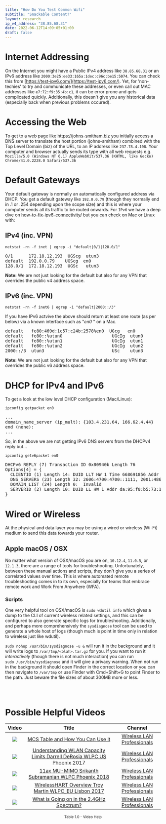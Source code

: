 ```yaml
---
title: "How Do You Test Common Wifi"
subtitle: "Snackable Content?"
layout: research
ip_v4_address: "38.85.68.31"
date: 2022-06-12T14:09:05+01:00
draft: false
---
```


# Internet Addressing
On the Internet you might have a Public IPv4 address like ```38.85.68.31``` or an IPv6 address like ```2000:3e25:ee33:165a:1dec:c96c:be15:5074```. You can check this from [https://test-ipv6.com/](https://test-ipv6.com/). Yet, for 'non-techies' to try and communicate these addresses, or even call out MAC addresses like ```e7:72:f9:35:4b:c1```, it can be error prone and gets complicated quickly. Additionally, this doesn't give you any historical data (especially back when previous problems occured).

# Accessing the Web
To get to a web page like https://johns-smitham.biz you initially access a DNS server to translate the host portion (johns-smitham) combined with the Top Level Domain (biz) of the URL, to an IP address like ```237.78.4.108```. Your computer and browser actually sends its type with all web requests e.g. <br>```Mozilla/5.0 (Windows NT 6.1) AppleWebKit/537.36 (KHTML, like Gecko) Chrome/41.0.2228.0 Safari/537.36```

# Default Gateways
Your default gateway is normally an automatically configured address via DHCP. You get a default gateway like ```192.0.0.79``` (though they normally end in .1 or .254 depending upon the scope size) and this is where your computer sends all its traffic to be routed onwards. For ```IPv6``` we have a deep dive on [how-to-fix-ipv6-connectivity/](/blog/how-to-fix-ipv6-connectivity/) but you can check on Mac or Linux with:

## IPv4 (inc. VPN)
```netstat -rn -f inet | egrep -i "default|0/1|128.0/1"```

<pre>
0/1      172.18.12.193  UGScg  utun3
default  192.0.0.79    UGScg  en0
128.0/1  172.18.12.193  UGSc   utun3</pre>

**Note:** We are not just looking for the default but also for any VPN that overrides the public v4 address space.

## IPv6 (inc. VPN)
```netstat -rn -f inet6 | egrep -i "default|2000::/3"```

If you have IPv6 actvive the above should return at least one route (as per below) via a known interface such as "_en0_ " on a Mac. 

<pre>
default   fe80:469d:1c57:c24b:2578%en0  UGcg   en0
default   fe80::%utun0                   UGcIg  utun0
default   fe80::%utun1                   UGcIg  utun1
default   fe80::%utun2                   UGcIg  utun2
2000::/3  utun3                          USc    utun3</pre>

**Note:** We are not just looking for the default but also for any VPN that overrides the public v6 address space.

# DHCP for IPv4 and IPv6

To get a look at the low level DHCP configuration (Mac/Linux): 

```ipconfig getpacket en0```

<pre>
...
domain_name_server (ip_mult): {103.4.231.64, 166.62.4.44}
end (none):
...</pre>

So, in the above we are not getting IPv6 DNS servers from the DHCPv4 reply but...

```ipconfig getv6packet en0```

<pre>
DHCPv6 REPLY (7) Transaction ID 0x80940b Length 76
Options[4] = {
  CLIENTID (1) Length 14: DUID LLT HW 1 Time 668691856 Addr e7:72:f9:35:4b:c1
  DNS_SERVERS (23) Length 32: 2606:4700:4700::1111, 2001:4860:4860::8844
  DOMAIN_LIST (24) Length 0:  Invalid
  SERVERID (2) Length 10: DUID LL HW 1 Addr da:95:f0:b5:73:1b
}</pre>

# Wired or Wireless
At the physical and data layer you may be using a wired or wireless (Wi-Fi) medium to send this data towards your router. 

## Apple macOS / OSX
No matter what version of OSX/macOS you are on, ```10.12.4```, ```11.0.5```, or ```12.1.3```, there are a range of tools for troubleshooting. Unfortunately, between these manual actions and scripts, they don't give you a series of correlated values over time. This is where automated remote troubleshooting comes in to its own, especially for teams that embrace remote work and Work From Anywhere (WFA).

### Scripts
One very helpful tool on OSX/macOS is ```sudo wdutil info``` which gives a dump to the CLI of current wireless related settings, and this can be configured to also generate specific logs for troubleshooting. Additionally, and perhaps more comprehensively the ```sysdiagnose``` tool can be used to generate a whole host of logs (though much is point in time only in relation to wireless just like wdutil).

```sudo nohup /usr/bin/sysdiagnose -u &``` will run it in the background and it will write logs to ```/var/tmp/<blah>.tar.gz``` for you. If you want to run it *interactively* (though there is not much interaction) you can run<br>```sudo /usr/bin/sysdiagnose``` and it will give a privacy warning. When not run in the background it should open Finder in the correct location or you can then navigate to ```/var/tmp``` or use Finder with Cmd+Shift+G to point Finder to the path. Just beware the file sizes of about 300MB more or less.

<br><br>
# Possible Helpful Videos

<link href="/plugins/lity/css/lity.min.css" rel="stylesheet">
<script src="/plugins/lity/js/lity.min.js"></script>
<div class="table1-start"></div>

|Video | Title | Channel |
| :---: | :---: | :---: |
|<a href="https://www.youtube.com/watch?v=QBiBPbME5tY" data-lity><img src="https://i.ytimg.com/vi/QBiBPbME5tY/default.jpg" class="img-fluid"></a>|<a href="https://www.youtube.com/watch?v=QBiBPbME5tY" data-lity>MCS Table and How You Can Use it</a>|<a target="_blank" href="https://www.youtube.com/channel/UCIzBSS46vcqhwmBZ7ZpY-yg" >Wireless LAN Professionals</a>|
|<a href="https://www.youtube.com/watch?v=HRhZniqyey8" data-lity><img src="https://i.ytimg.com/vi/HRhZniqyey8/default.jpg" class="img-fluid"></a>|<a href="https://www.youtube.com/watch?v=HRhZniqyey8" data-lity>Understanding WLAN Capacity Limits   Darrell DeRosia   WLPC US Phoenix 2017</a>|<a target="_blank" href="https://www.youtube.com/channel/UCIzBSS46vcqhwmBZ7ZpY-yg" >Wireless LAN Professionals</a>|
|<a href="https://www.youtube.com/watch?v=pHN2VEdWXgI" data-lity><img src="https://i.ytimg.com/vi/pHN2VEdWXgI/default.jpg" class="img-fluid"></a>|<a href="https://www.youtube.com/watch?v=pHN2VEdWXgI" data-lity>11ax MU-MIMO   Srikanth Subramanian   WLPC Phoenix 2018</a>|<a target="_blank" href="https://www.youtube.com/channel/UCIzBSS46vcqhwmBZ7ZpY-yg" >Wireless LAN Professionals</a>|
|<a href="https://www.youtube.com/watch?v=FkoY5NF0fVY" data-lity><img src="https://i.ytimg.com/vi/FkoY5NF0fVY/default.jpg" class="img-fluid"></a>|<a href="https://www.youtube.com/watch?v=FkoY5NF0fVY" data-lity>WirelessHART  Overview   Troy Martin   WLPC_EU Lisbon 2017</a>|<a target="_blank" href="https://www.youtube.com/channel/UCIzBSS46vcqhwmBZ7ZpY-yg" >Wireless LAN Professionals</a>|
|<a href="https://www.youtube.com/watch?v=-DFpwXDEThA" data-lity><img src="https://i.ytimg.com/vi/-DFpwXDEThA/default.jpg" class="img-fluid"></a>|<a href="https://www.youtube.com/watch?v=-DFpwXDEThA" data-lity>What is Going on in the 2.4GHz Spectrum?</a>|<a target="_blank" href="https://www.youtube.com/channel/UCIzBSS46vcqhwmBZ7ZpY-yg" >Wireless LAN Professionals</a>|

<center><small>Table 1.0 - Video Help</small></center>
 <br>
<div class="table1-end"></div>
<script type="text/javascript">
(function() {
    $('div.table1-start').nextUntil('div.table1-end', 'table').addClass('table thead-dark table-striped table-responsive rounded').attr('id', 't1');
    $('#t1').find('thead').addClass('thead-dark');
})();
</script>
